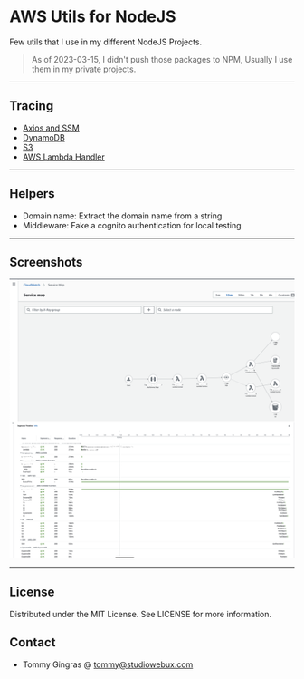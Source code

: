 # AWS Utils for NodeJS

Few utils that I use in my different NodeJS Projects.

> As of 2023-03-15, I didn't push those packages to NPM, Usually I use them in my private projects.

---

## Tracing

- [Axios and SSM](./examples/axios.js)
- [DynamoDB](./examples/dynamodb.md)
- [S3](./examples/s3.md)
- [AWS Lambda Handler](./examples/handler.js)

---

## Helpers

- Domain name: Extract the domain name from a string
- Middleware: Fake a cognito authentication for local testing

---

## Screenshots

![X-Ray Example](./examples/x-ray-example.png)
![X-Ray Timeline](./examples/x-ray-timeline.png)

---

## License

Distributed under the MIT License. See LICENSE for more information.

## Contact

- Tommy Gingras @ tommy@studiowebux.com
